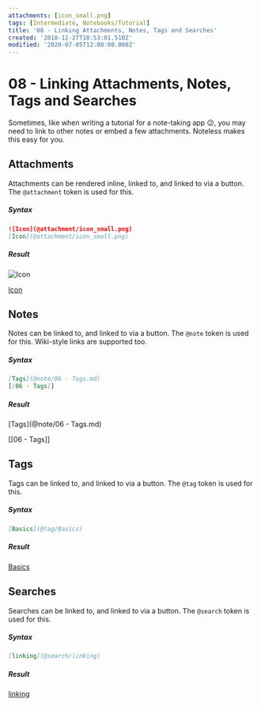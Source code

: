 ```yaml
---
attachments: [icon_small.png]
tags: [Intermediate, Notebooks/Tutorial]
title: '08 - Linking Attachments, Notes, Tags and Searches'
created: '2018-12-27T18:53:01.510Z'
modified: '2020-07-05T12:00:00.000Z'
---
```


# 08 - Linking Attachments, Notes, Tags and Searches

Sometimes, like when writing a tutorial for a note-taking app :wink:, you may need to link to other notes or embed a few attachments. Noteless makes this easy for you.

## Attachments

Attachments can be rendered inline, linked to, and linked to via a button. The `@attachment` token is used for this.

##### Syntax

```markdown
![Icon](@attachment/icon_small.png)
[Icon](@attachment/icon_small.png)
```

##### Result

![Icon](@attachment/icon_small.png)

[Icon](@attachment/icon_small.png)

## Notes

Notes can be linked to, and linked to via a button. The `@note` token is used for this. Wiki-style links are supported too.

##### Syntax

```markdown
[Tags](@note/06 - Tags.md)
[[06 - Tags]]
```

##### Result

[Tags](@note/06 - Tags.md)

[[06 - Tags]]

## Tags

Tags can be linked to, and linked to via a button. The `@tag` token is used for this.

##### Syntax

```markdown
[Basics](@tag/Basics)
```

##### Result

[Basics](@tag/Basics)

## Searches

Searches can be linked to, and linked to via a button. The `@search` token is used for this.

##### Syntax

```markdown
[linking](@search/linking)
```

##### Result

[linking](@search/linking)

